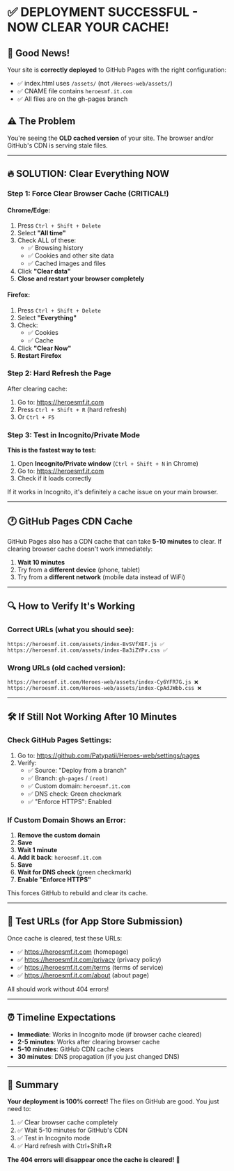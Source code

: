 # ✅ DEPLOYMENT SUCCESSFUL - NOW CLEAR YOUR CACHE!

## 🎉 Good News!
Your site is **correctly deployed** to GitHub Pages with the right configuration:
- ✅ index.html uses `/assets/` (not `/Heroes-web/assets/`)
- ✅ CNAME file contains `heroesmf.it.com`
- ✅ All files are on the gh-pages branch

## ⚠️ The Problem
You're seeing the **OLD cached version** of your site. The browser and/or GitHub's CDN is serving stale files.

---

## 🔥 SOLUTION: Clear Everything NOW

### Step 1: Force Clear Browser Cache (CRITICAL!)

#### Chrome/Edge:
1. Press `Ctrl + Shift + Delete`
2. Select **"All time"**
3. Check ALL of these:
   - ✅ Browsing history
   - ✅ Cookies and other site data
   - ✅ Cached images and files
4. Click **"Clear data"**
5. **Close and restart your browser completely**

#### Firefox:
1. Press `Ctrl + Shift + Delete`
2. Select **"Everything"**
3. Check:
   - ✅ Cookies
   - ✅ Cache
4. Click **"Clear Now"**
5. **Restart Firefox**

### Step 2: Hard Refresh the Page
After clearing cache:
1. Go to: https://heroesmf.it.com
2. Press `Ctrl + Shift + R` (hard refresh)
3. Or `Ctrl + F5`

### Step 3: Test in Incognito/Private Mode
**This is the fastest way to test:**
1. Open **Incognito/Private window** (`Ctrl + Shift + N` in Chrome)
2. Go to: https://heroesmf.it.com
3. Check if it loads correctly

If it works in Incognito, it's definitely a cache issue on your main browser.

---

## 🕐 GitHub Pages CDN Cache
GitHub Pages also has a CDN cache that can take **5-10 minutes** to clear. If clearing browser cache doesn't work immediately:

1. **Wait 10 minutes**
2. Try from a **different device** (phone, tablet)
3. Try from a **different network** (mobile data instead of WiFi)

---

## 🔍 How to Verify It's Working

### Correct URLs (what you should see):
```
https://heroesmf.it.com/assets/index-BvSVfXEF.js ✅
https://heroesmf.it.com/assets/index-Ba3iZYPv.css ✅
```

### Wrong URLs (old cached version):
```
https://heroesmf.it.com/Heroes-web/assets/index-Cy6YFR7G.js ❌
https://heroesmf.it.com/Heroes-web/assets/index-CpAdJWbb.css ❌
```

---

## 🛠️ If Still Not Working After 10 Minutes

### Check GitHub Pages Settings:
1. Go to: https://github.com/Patypatii/Heroes-web/settings/pages
2. Verify:
   - ✅ Source: "Deploy from a branch"
   - ✅ Branch: `gh-pages` / `(root)`
   - ✅ Custom domain: `heroesmf.it.com`
   - ✅ DNS check: Green checkmark
   - ✅ "Enforce HTTPS": Enabled

### If Custom Domain Shows an Error:
1. **Remove the custom domain**
2. **Save**
3. **Wait 1 minute**
4. **Add it back**: `heroesmf.it.com`
5. **Save**
6. **Wait for DNS check** (green checkmark)
7. **Enable "Enforce HTTPS"**

This forces GitHub to rebuild and clear its cache.

---

## 📱 Test URLs (for App Store Submission)

Once cache is cleared, test these URLs:
- ✅ https://heroesmf.it.com (homepage)
- ✅ https://heroesmf.it.com/privacy (privacy policy)
- ✅ https://heroesmf.it.com/terms (terms of service)
- ✅ https://heroesmf.it.com/about (about page)

All should work without 404 errors!

---

## ⏰ Timeline Expectations

- **Immediate**: Works in Incognito mode (if browser cache cleared)
- **2-5 minutes**: Works after clearing browser cache
- **5-10 minutes**: GitHub CDN cache clears
- **30 minutes**: DNS propagation (if you just changed DNS)

---

## 🎯 Summary

**Your deployment is 100% correct!** The files on GitHub are good. You just need to:
1. ✅ Clear browser cache completely
2. ✅ Wait 5-10 minutes for GitHub's CDN
3. ✅ Test in Incognito mode
4. ✅ Hard refresh with Ctrl+Shift+R

**The 404 errors will disappear once the cache is cleared!** 🚀
